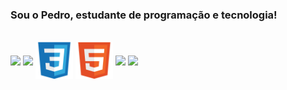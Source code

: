 ### Sou o Pedro, estudante de programação e tecnologia!
<div style="display: inline_block"><br>
  <img align= center height= 60 src="https://cdn.jsdelivr.net/gh/devicons/devicon/icons/github/github-original.svg">
  <img align= center height= 60 src="https://cdn.jsdelivr.net/gh/devicons/devicon/icons/c/c-plain.svg">
  <img align= center height= 60 src="https://raw.githubusercontent.com/devicons/devicon/master/icons/css3/css3-original.svg">
  <img align= center height= 60 src="https://raw.githubusercontent.com/devicons/devicon/master/icons/html5/html5-original.svg">
  <img align= center height= 60 src="https://cdn.jsdelivr.net/gh/devicons/devicon/icons/git/git-original.svg">
  <img align= center height= 60 src="https://cdn.jsdelivr.net/gh/devicons/devicon/icons/vscode/vscode-original.svg">





